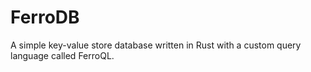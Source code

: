 # FerroDB
A simple key-value store database written in Rust with a custom query language called FerroQL.
